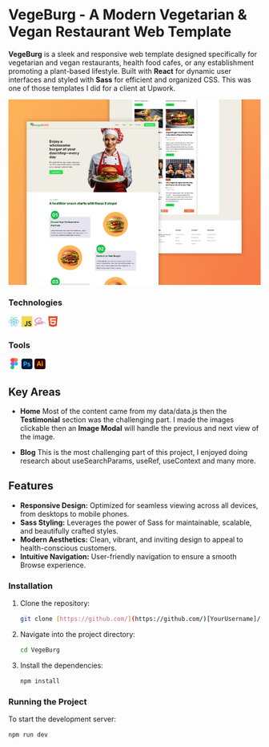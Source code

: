# VegeBurg - A Modern Vegetarian & Vegan Restaurant Web Template

**VegeBurg** is a sleek and responsive web template designed specifically for vegetarian and vegan restaurants, health food cafes, or any establishment promoting a plant-based lifestyle. Built with **React** for dynamic user interfaces and styled with **Sass** for efficient and organized CSS. This was one of those templates I did for a client at Upwork.

![](readme-preview.jpg)

### Technologies

<img width="22px" src="react-original.svg"> <img width="22px" src="javascript-original.svg"> <img width="22px" src="sass-original.svg"> <img width="22px" src="html5-plain.svg">

### Tools

<img width="22px" src="figma-original.svg"> <img width="22px" src="photoshop-plain.svg"> <img width="22px" src="illustrator-plain.svg">

## Key Areas

- **Home** Most of the content came from my data/data.js then the **Testimonial** section was the challenging part. I made the images clickable then an **Image Modal** will handle the previous and next view of the image.

- **Blog** This is the most challenging part of this project, I enjoyed doing research about useSearchParams, useRef, useContext and many more.

## Features

- **Responsive Design:** Optimized for seamless viewing across all devices, from desktops to mobile phones.
- **Sass Styling:** Leverages the power of Sass for maintainable, scalable, and beautifully crafted styles.
- **Modern Aesthetics:** Clean, vibrant, and inviting design to appeal to health-conscious customers.
- **Intuitive Navigation:** User-friendly navigation to ensure a smooth Browse experience.

### Installation

1.  Clone the repository:
    ```bash
    git clone [https://github.com/](https://github.com/)[YourUsername]/VegeBurg.git
    ```
2.  Navigate into the project directory:
    ```bash
    cd VegeBurg
    ```
3.  Install the dependencies:
    ```bash
    npm install
    ```

### Running the Project

To start the development server:

```bash
npm run dev
```
